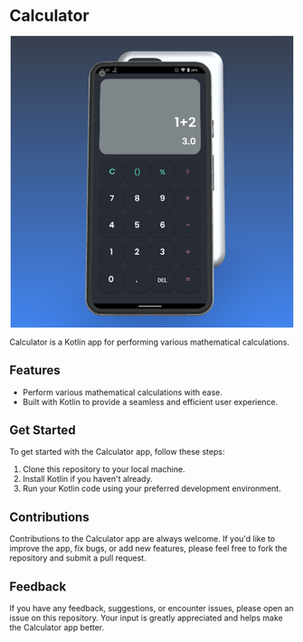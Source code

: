 # Calculator

<p align="center">
  <img src="screenshot/1.PNG" width="500" alt="Calculator Image">
</p>

Calculator is a Kotlin app for performing various mathematical calculations.

## Features

- Perform various mathematical calculations with ease.
- Built with Kotlin to provide a seamless and efficient user experience.

## Get Started

To get started with the Calculator app, follow these steps:

1. Clone this repository to your local machine.
2. Install Kotlin if you haven't already.
3. Run your Kotlin code using your preferred development environment.

## Contributions

Contributions to the Calculator app are always welcome. If you'd like to improve the app, fix bugs, or add new features, please feel free to fork the repository and submit a pull request.

## Feedback

If you have any feedback, suggestions, or encounter issues, please open an issue on this repository. Your input is greatly appreciated and helps make the Calculator app better.
